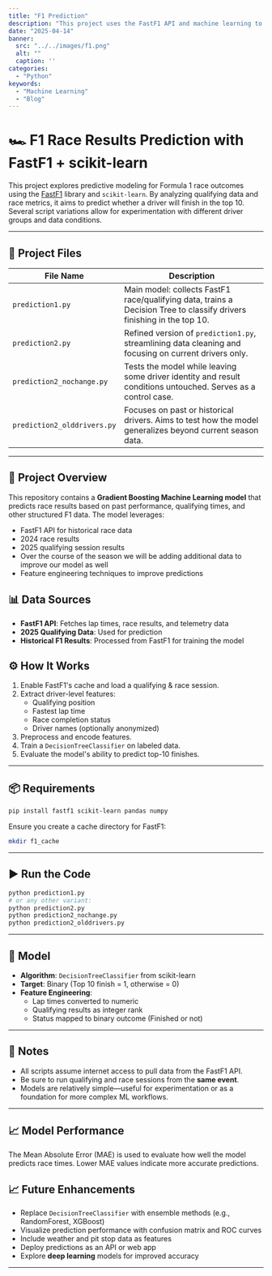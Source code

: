 ```yaml
---
title: "F1 Prediction"
description: "This project uses the FastF1 API and machine learning to predict whether Formula 1 drivers will finish in the top 10 based on qualifying performance and race data. It explores various data scenarios and driver groups using decision tree models. The goal is to analyze racing outcomes and experiment with predictive modeling techniques."
date: "2025-04-14"
banner:
  src: "../../images/f1.png"
  alt: ""
  caption: ''
categories:
  - "Python"
keywords:
  - "Machine Learning"
  - "Blog"
---
```




# 🏎️ F1 Race Results Prediction with FastF1 + scikit-learn

This project explores predictive modeling for Formula 1 race outcomes using the [FastF1](https://theoehrly.github.io/Fast-F1/) library and `scikit-learn`. By analyzing qualifying data and race metrics, it aims to predict whether a driver will finish in the top 10. Several script variations allow for experimentation with different driver groups and data conditions.

---

## 📁 Project Files

| File Name                  | Description |
|---------------------------|-------------|
| `prediction1.py`          | Main model: collects FastF1 race/qualifying data, trains a Decision Tree to classify drivers finishing in the top 10. |
| `prediction2.py`          | Refined version of `prediction1.py`, streamlining data cleaning and focusing on current drivers only. |
| `prediction2_nochange.py` | Tests the model while leaving some driver identity and result conditions untouched. Serves as a control case. |
| `prediction2_olddrivers.py` | Focuses on past or historical drivers. Aims to test how the model generalizes beyond current season data. |

---

## 🚀 Project Overview
This repository contains a **Gradient Boosting Machine Learning model** that predicts race results based on past performance, qualifying times, and other structured F1 data. The model leverages:
- FastF1 API for historical race data
- 2024 race results
- 2025 qualifying session results
- Over the course of the season we will be adding additional data to improve our model as well
- Feature engineering techniques to improve predictions

## 📊 Data Sources
- **FastF1 API**: Fetches lap times, race results, and telemetry data
- **2025 Qualifying Data**: Used for prediction
- **Historical F1 Results**: Processed from FastF1 for training the model

## ⚙️ How It Works

1. Enable FastF1's cache and load a qualifying & race session.
2. Extract driver-level features:
   - Qualifying position
   - Fastest lap time
   - Race completion status
   - Driver names (optionally anonymized)
3. Preprocess and encode features.
4. Train a `DecisionTreeClassifier` on labeled data.
5. Evaluate the model's ability to predict top-10 finishes.

---

## 📦 Requirements

```bash
pip install fastf1 scikit-learn pandas numpy
```

Ensure you create a cache directory for FastF1:

```bash
mkdir f1_cache
```

---

## ▶️ Run the Code

```bash
python prediction1.py
# or any other variant:
python prediction2.py
python prediction2_nochange.py
python prediction2_olddrivers.py
```

---

## 🧪 Model

- **Algorithm**: `DecisionTreeClassifier` from scikit-learn
- **Target**: Binary (Top 10 finish = 1, otherwise = 0)
- **Feature Engineering**:
  - Lap times converted to numeric
  - Qualifying results as integer rank
  - Status mapped to binary outcome (Finished or not)

---

## 📌 Notes

- All scripts assume internet access to pull data from the FastF1 API.
- Be sure to run qualifying and race sessions from the **same event**.
- Models are relatively simple—useful for experimentation or as a foundation for more complex ML workflows.

---
## 📈 Model Performance
The Mean Absolute Error (MAE) is used to evaluate how well the model predicts race times. Lower MAE values indicate more accurate predictions.

## 📈 Future Enhancements

- Replace `DecisionTreeClassifier` with ensemble methods (e.g., RandomForest, XGBoost)
- Visualize prediction performance with confusion matrix and ROC curves
- Include weather and pit stop data as features
- Deploy predictions as an API or web app
- Explore **deep learning** models for improved accuracy

---
